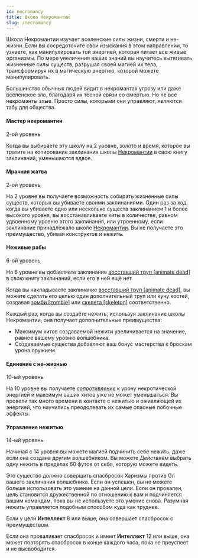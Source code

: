 ```yaml
---
id: necromancy
title: Школа Некромантии
slug: /necromancy
---
```

Школа Некромантии изучает вселенские силы жизни, смерти и не-жизни. Если вы сосредоточите свои изыскания в этом направлении, то узнаете, как манипулировать той энергией, которая питает все живые организмы. По мере увеличения ваших знаний вы научитесь вытягивать жизненные силы существ, разрушая своей магией их тела, трансформируя их в магическую энергию, которой можете манипулировать.

Большинство обычных людей видит в некромантах угрозу или даже вселенское зло, благодаря их тесной связи со смертью. Но не все некроманты злые. Просто силы, которыми они управляют, являются табу для общества.

#### Мастер некромантии

2-ой уровень

Когда вы выбираете эту школу на 2 уровне, золото и время, которое вы тратите на копирование заклинания школы [Некромантии](https://ttg.club/screens/necromancy) в свою книгу заклинаний, уменьшаются вдвое.

#### Мрачная жатва

2-ой уровень

На 2 уровне вы получаете возможность собирать жизненные силы существ, которых вы убиваете своими заклинаниями. Один раз за ход, когда вы убиваете одно или несколько существ заклинанием 1 и более высокого уровня, вы восстанавливаете хиты в количестве, равном удвоенному уровню этого заклинания, или утроенному, если заклинание принадлежало школе [Некромантии](https://ttg.club/screens/necromancy). Вы не получаете это преимущество, убивая конструктов и нежить.

#### Неживые рабы

6-ой уровень

На 6 уровне вы добавляете заклинание [восставший труп [animate dead]](https://ttg.club/spells/Animate_dead) в свою книгу заклинаний, если его в ней ещё нет.

Когда вы накладываете заклинание [восставший труп [animate dead]](https://ttg.club/spells/Animate_dead), вы можете сделать его целью один дополнительный труп или кучу костей, создавая [зомби [zombie]](https://ttg.club/bestiary/Zombie) или [скелета [skeleton]](https://ttg.club/bestiary/Skeleton) соответственно.

Каждый раз, когда вы создаёте нежить, используя заклинание школы Некромантии, она получает дополнительные преимущества:

- Максимум хитов создаваемой нежити увеличивается на значение, равное вашему уровню волшебника.
- Создаваемые существа добавляют ваш бонус мастерства к броскам урона оружием.

#### Единение с не-жизнью

10-ый уровень

На 10 уровне вы получаете [_сопротивление_](https://ttg.club/screens/resistance) к урону некротической энергией и максимум ваших хитов уже не может уменьшаться. Вы провели так много времени в контакте с нежитью и оживляющей их энергией, что научились преодолевать их самые опасные побочные эффекты.

#### Управление нежитью

14-ый уровень

Начиная с 14 уровня вы можете магией подчинить себе нежить, даже если она создана другим волшебником. Вы можете _Действием_ выбрать одну нежить в пределах 60 футов от себя, которую можете видеть.

Это существо должно совершить спасбросок Харизмы против Сл вашего заклинания волшебника. Если он успешен, вы не можете больше использовать это умение на данной цели. Если он провален, цель становится дружественной по отношению к вам и подчиняется вашим командам, пока вы не используете это умение снова. Разумная нежить управляется подобным способом куда как труднее.

Если у цели **Интеллект** 8 или выше, она совершает спасбросок с преимуществом.

Если она проваливает спасбросок и имеет **Интеллект** 12 или выше, она может повторять спасбросок в конце каждого часа, пока не преуспеет и не высвободится.